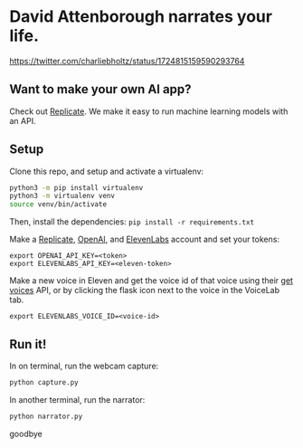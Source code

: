 # David Attenborough narrates your life. 

https://twitter.com/charliebholtz/status/1724815159590293764

## Want to make your own AI app?
Check out [Replicate](https://replicate.com). We make it easy to run machine learning models with an API.

## Setup

Clone this repo, and setup and activate a virtualenv:

```bash
python3 -m pip install virtualenv
python3 -m virtualenv venv
source venv/bin/activate
```

Then, install the dependencies:
`pip install -r requirements.txt`

Make a [Replicate](https://replicate.com), [OpenAI](https://beta.openai.com/), and [ElevenLabs](https://elevenlabs.io) account and set your tokens:

```
export OPENAI_API_KEY=<token>
export ELEVENLABS_API_KEY=<eleven-token>
```

Make a new voice in Eleven and get the voice id of that voice using their [get voices](https://elevenlabs.io/docs/api-reference/voices) API, or by clicking the flask icon next to the voice in the VoiceLab tab.

```
export ELEVENLABS_VOICE_ID=<voice-id>
```

## Run it!

In on terminal, run the webcam capture:
```bash
python capture.py
```
In another terminal, run the narrator:

```bash
python narrator.py
```

goodbye


